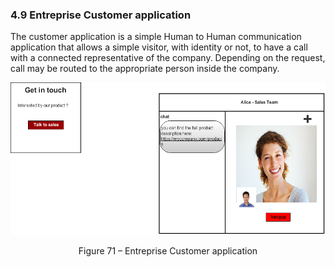 ### 4.9 Entreprise Customer application

The customer application is a simple Human to Human communication application that allows a simple visitor, with identity or not, to have a call with a connected representative of the company.
Depending on the request, call may be routed to the appropriate person inside the company.

![client_app2.png](./client_app2.png)
<p align="center">
       Figure 71 – Entreprise Customer application
</p>
